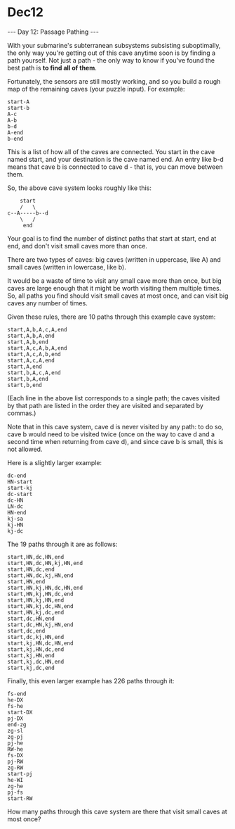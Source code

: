 # Dec12

--- Day 12: Passage Pathing ---

With your submarine's subterranean subsystems subsisting suboptimally, 
the only way you're getting out of this cave anytime soon is by 
finding a path yourself. 
Not just a path - 
the only way to know if you've found the best path is **to find all of them**.

Fortunately, 
the sensors are still mostly working, 
and so you build a rough map of the remaining caves (your puzzle input). 
For example:

```
start-A
start-b
A-c
A-b
b-d
A-end
b-end
```

This is a list of how all of the caves are connected. 
You start in the cave named start, 
and your destination is the cave named end. 
An entry like b-d means that cave b is connected to cave d - 
that is, you can move between them.

So, the above cave system looks roughly like this:

```
    start
    /   \
c--A-----b--d
    \   /
     end
```

Your goal is to find the number of distinct paths that start at start, end at end, 
and don't visit small caves more than once. 

There are two types of caves: 
big caves (written in uppercase, like A) and 
small caves (written in lowercase, like b). 

It would be a waste of time to visit any small cave more than once, 
but big caves are large enough that it might be worth visiting them multiple times. 
So, all paths you find should visit small caves at most once, and 
can visit big caves any number of times.

Given these rules, there are 10 paths through this example cave system:

```
start,A,b,A,c,A,end
start,A,b,A,end
start,A,b,end
start,A,c,A,b,A,end
start,A,c,A,b,end
start,A,c,A,end
start,A,end
start,b,A,c,A,end
start,b,A,end
start,b,end
```

(Each line in the above list corresponds to a single path; 
the caves visited by that path are listed in the order they are visited and 
separated by commas.)

Note that in this cave system, 
cave d is never visited by any path: 
to do so, 
cave b would need to be visited twice 
(once on the way to cave d and a second time when returning from cave d), and 
since cave b is small, this is not allowed.

Here is a slightly larger example:

```
dc-end
HN-start
start-kj
dc-start
dc-HN
LN-dc
HN-end
kj-sa
kj-HN
kj-dc
```

The 19 paths through it are as follows:

```
start,HN,dc,HN,end
start,HN,dc,HN,kj,HN,end
start,HN,dc,end
start,HN,dc,kj,HN,end
start,HN,end
start,HN,kj,HN,dc,HN,end
start,HN,kj,HN,dc,end
start,HN,kj,HN,end
start,HN,kj,dc,HN,end
start,HN,kj,dc,end
start,dc,HN,end
start,dc,HN,kj,HN,end
start,dc,end
start,dc,kj,HN,end
start,kj,HN,dc,HN,end
start,kj,HN,dc,end
start,kj,HN,end
start,kj,dc,HN,end
start,kj,dc,end
```

Finally, this even larger example has 226 paths through it:

```
fs-end
he-DX
fs-he
start-DX
pj-DX
end-zg
zg-sl
zg-pj
pj-he
RW-he
fs-DX
pj-RW
zg-RW
start-pj
he-WI
zg-he
pj-fs
start-RW
```

How many paths through this cave system are there that visit small caves at most once?

